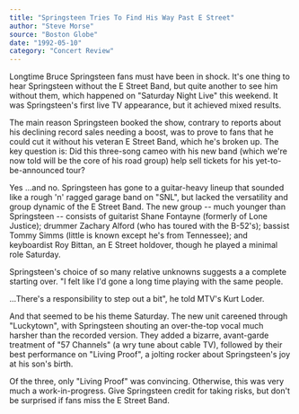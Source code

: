 ```yaml
---
title: "Springsteen Tries To Find His Way Past E Street"
author: "Steve Morse"
source: "Boston Globe"
date: "1992-05-10"
category: "Concert Review"
---
```


Longtime Bruce Springsteen fans must have been in shock. It's one thing to hear Springsteen without the E Street Band, but quite another to see him without them, which happened on "Saturday Night Live" this weekend. It was Springsteen's first live TV appearance, but it achieved mixed results.

The main reason Springsteen booked the show, contrary to reports about his declining record sales needing a boost, was to prove to fans that he could cut it without his veteran E Street Band, which he's broken up. The key question is: Did this three-song cameo with his new band (which we're now told will be the core of his road group) help sell tickets for his yet-to-be-announced tour?

Yes ...and no. Springsteen has gone to a guitar-heavy lineup that sounded like a rough 'n' ragged garage band on "SNL", but lacked the versatility and group dynamic of the E Street Band. The new group -- much younger than Springsteen -- consists of guitarist Shane Fontayne (formerly of Lone Justice); drummer Zachary Alford (who has toured with the B-52's); bassist Tommy Simms (little is known except he's from Tennessee); and keyboardist Roy Bittan, an E Street holdover, though he played a minimal role Saturday.

Springsteen's choice of so many relative unknowns suggests a a complete starting over. "I felt like I'd gone a long time playing with the same people.

...There's a responsibility to step out a bit", he told MTV's Kurt Loder.

And that seemed to be his theme Saturday. The new unit careened through "Luckytown", with Springsteen shouting an over-the-top vocal much harsher than the recorded version. They added a bizarre, avant-garde treatment of "57 Channels" (a wry tune about cable TV), followed by their best performance on "Living Proof", a jolting rocker about Springsteen's joy at his son's birth.

Of the three, only "Living Proof" was convincing. Otherwise, this was very much a work-in-progress. Give Springsteen credit for taking risks, but don't be surprised if fans miss the E Street Band.
